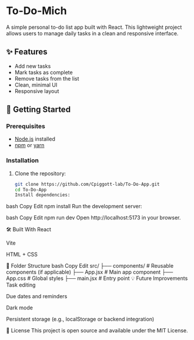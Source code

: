 # To-Do-Mich

A simple personal to-do list app built with React. This lightweight project allows users to manage daily tasks in a clean and responsive interface.

## ✨ Features

- Add new tasks
- Mark tasks as complete
- Remove tasks from the list
- Clean, minimal UI
- Responsive layout

## 🚀 Getting Started

### Prerequisites

- [Node.js](https://nodejs.org/) installed
- [npm](https://www.npmjs.com/) or [yarn](https://yarnpkg.com/)

### Installation

1. Clone the repository:

   ```bash
   git clone https://github.com/Cpiggott-lab/To-Do-App.git
   cd To-Do-App
   Install dependencies:
   ```

bash
Copy
Edit
npm install
Run the development server:

bash
Copy
Edit
npm run dev
Open http://localhost:5173 in your browser.

🛠 Built With
React

Vite

HTML + CSS

📁 Folder Structure
bash
Copy
Edit
src/
├── components/ # Reusable components (if applicable)
├── App.jsx # Main app component
├── App.css # Global styles
├── main.jsx # Entry point
💡 Future Improvements
Task editing

Due dates and reminders

Dark mode

Persistent storage (e.g., localStorage or backend integration)

📄 License
This project is open source and available under the MIT License.
